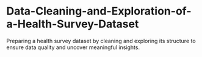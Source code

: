 # Data-Cleaning-and-Exploration-of-a-Health-Survey-Dataset
Preparing a health survey dataset by cleaning and exploring its structure to ensure data quality and uncover meaningful insights.
